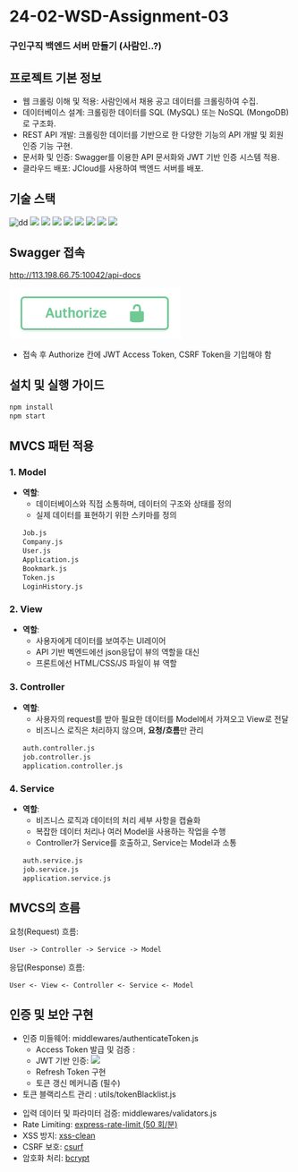 # 24-02-WSD-Assignment-03
### 구인구직 백엔드 서버 만들기 (사람인..?)
## 프로젝트 기본 정보
- 웹 크롤링 이해 및 적용: 사람인에서 채용 공고 데이터를 크롤링하여 수집.
- 데이터베이스 설계: 크롤링한 데이터를 SQL (MySQL) 또는 NoSQL (MongoDB)로 구조화.
- REST API 개발: 크롤링한 데이터를 기반으로 한 다양한 기능의 API 개발 및 회원 인증 기능 구현.
- 문서화 및 인증: Swagger를 이용한 API 문서화와 JWT 기반 인증 시스템 적용.
- 클라우드 배포: JCloud를 사용하여 백엔드 서버를 배포.

## 기술 스택
<img src="https://img.shields.io/badge/Node.js-339933?style=for-the-badge&logo=Node.js&logoColor=white" alt="dd">

<img src="https://img.shields.io/badge/Express.js-000000?style=for-the-badge&logo=Express&logoColor=white">

<img src="https://img.shields.io/badge/mongoDB-47A248?style=for-the-badge&logo=MongoDB&logoColor=white">

<img src="https://img.shields.io/badge/Redis-FF4438?style=for-the-badge&logo=redis&logoColor=white">

<img src="https://img.shields.io/badge/JWT-000000?style=for-the-badge&logo=JSONWebTokens&logoColor=white">

<img src="https://img.shields.io/badge/Swagger-85EA2D?style=for-the-badge&logo=Swagger&logoColor=black">

<img src="https://img.shields.io/badge/Git-F05032?style=for-the-badge&logo=Git&logoColor=white">

<img src="https://img.shields.io/badge/Python-3776AB?style=for-the-badge&logo=Python&logoColor=white">

<img src="https://img.shields.io/badge/jcloud-ed1944?style=for-the-badge&logo=Openstack&logoColor=white">



## Swagger 접속
http://113.198.66.75:10042/api-docs

![alt text](image.png)
- 접속 후 Authorize 칸에  JWT Access Token, CSRF Token을 기입해야 함


## 설치 및 실행 가이드
~~~
npm install
npm start
~~~

## MVCS 패턴 적용
### 1. Model
-   **역할**:
    - 데이터베이스와 직접 소통하며, 데이터의 구조와 상태를 정의
    - 실제 데이터를 표현하기 위한 스키마를 정의
    ```
    Job.js
    Company.js
    User.js
    Application.js
    Bookmark.js
    Token.js
    LoginHistory.js
    ```
### 2. View
- **역할**:
    - 사용자에게 데이터를 보여주는 UI레이어
    - API 기반 벡엔드에선 json응답이 뷰의 역할을 대신
    - 프론트에선 HTML/CSS/JS 파일이 뷰 역할

### 3. Controller
- **역할**:
    - 사용자의 request를 받아 필요한 데이터를 Model에서 가져오고 View로 전달
    - 비즈니스 로직은 처리하지 않으며, **요청/흐름**만 관리
    ```
    auth.controller.js
    job.controller.js
    application.controller.js
    ```
### 4. Service
- **역할**:
    - 비즈니스 로직과 데이터의 처리 세부 사항을 캡슐화
    - 복잡한 데이터 처리나 여러 Model을 사용하는 작업을 수행
    - Controller가 Service를 호출하고, Service는 Model과 소통
    ```
    auth.service.js
    job.service.js
    application.service.js
    ```
## MVCS의 흐름
요청(Request) 흐름:
```
User -> Controller -> Service -> Model
```
응답(Response) 흐름:
```
User <- View <- Controller <- Service <- Model
```


## 인증 및 보안 구현

- 인증 미들웨어: middlewares/authenticateToken.js
  - Access Token 발급 및 검증 : 
  - JWT 기반 인증: <img src="https://img.shields.io/badge/JWT-000000?style=for-the-badge&logo=JSONWebTokens&logoColor=white">
  - Refresh Token 구현
  - 토큰 갱신 메커니즘 (필수)
- 토큰 블랙리스트 관리 : utils/tokenBlacklist.js
<!-- 권한 검사 미들웨어 -->
- 입력 데이터 및 파라미터 검증: middlewares/validators.js
- Rate Limiting: [express-rate-limit (50 회/분)](https://express-rate-limit.mintlify.app/overview)
- XSS 방지: [xss-clean](https://www.npmjs.com/package/xss-clean)
- CSRF 보호: [csurf](https://github.com/expressjs/csurf)
- 암호화 처리: [bcrypt](https://github.com/kelektiv/node.bcrypt.js)

